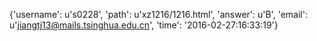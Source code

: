 {'username': u's0228', 'path': u'xz1216/1216.html', 'answer': u'B', 'email': u'jiangtj13@mails.tsinghua.edu.cn', 'time': '2016-02-27:16:33:19'}